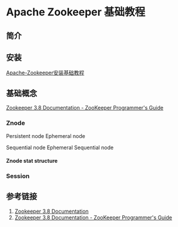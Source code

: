 # Apache Zookeeper 基础教程


## 简介



## 安装

[Apache-Zookeeper安装基础教程](work/framework/Big-Data/Apache-Zookeeper/Apache-Zookeeper安装基础教程.md)


## 基础概念

[Zookeeper 3.8 Documentation - ZooKeeper Programmer's Guide](https://zookeeper.apache.org/doc/r3.8.1/zookeeperProgrammers.html)

### Znode

Persistent node
Ephemeral node

Sequential node
Ephemeral Sequential node

#### Znode stat structure


### Session



## 参考链接
1. [Zookeeper 3.8 Documentation](https://zookeeper.apache.org/doc/r3.8.1/index.html)
2. [Zookeeper 3.8 Documentation - ZooKeeper Programmer's Guide](https://zookeeper.apache.org/doc/r3.8.1/zookeeperProgrammers.html)